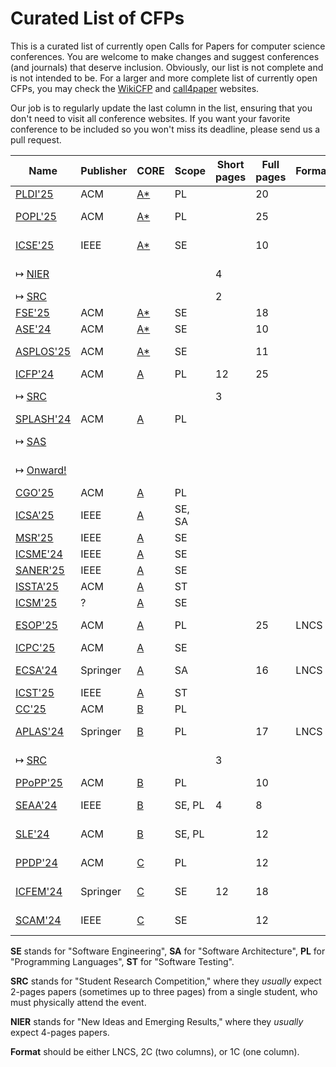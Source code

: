 # Curated List of CFPs

This is a curated list of currently open Calls for Papers for computer
science conferences. You are welcome to make changes and suggest conferences
(and journals) that deserve inclusion. Obviously, our list is not complete
and is not intended to be. For a larger and more complete list of
currently open CFPs,
you may check the [WikiCFP](http://www.wikicfp.com/cfp/) and
[call4paper](https://www.call4paper.com/) websites.

Our job is to regularly update the last column in the list, ensuring that
you don't need to visit all conference websites. If you want your favorite
conference to be included so you won't miss its deadline,
please send us a pull request.

| Name | Publisher | CORE | Scope | Short pages | Full pages | Format | CFP |
| --- | --- | --- | --- | --- | --- | --- | --- |
| [PLDI'25](https://conf.researchr.org/series/pldi) | ACM | [A*](https://portal.core.edu.au/conf-ranks/84/) | PL | | 20 | | ? |
| [POPL'25](https://conf.researchr.org/home/POPL-2025) | ACM | [A*](https://portal.core.edu.au/conf-ranks/82/)   | PL | | 25 | | 11-Jul |
| [ICSE'25](https://conf.researchr.org/home/icse-2025) | IEEE | [A*](https://portal.core.edu.au/conf-ranks/1209/) | SE | | 10 | | 2-Aug |
| ↦ [NIER](https://conf.researchr.org/track/icse-2025/icse-2025-nier) | | | | 4 | | | 10-Oct |
| ↦ [SRC](https://conf.researchr.org/track/icse-2025/icse-2025-SRC) | | | | 2 | | | ? |
| [FSE'25](https://conf.researchr.org/home/fse-2025) | ACM | [A*](https://portal.core.edu.au/conf-ranks/52/) | SE | | 18 | | ? |
| [ASE'24](https://conf.researchr.org/home/ase-2024)                                  | ACM       | [A*](https://portal.core.edu.au/conf-ranks/279/)  | SE     |             | 10         |        | 7-Jun  |
| [ASPLOS'25](https://www.asplos-conference.org/asplos-2025-call-for-papers/)         | ACM       | [A*](https://portal.core.edu.au/conf-ranks/147/)  | SE     |             | 11         |        | 24-Jun |
| [ICFP'24](https://icfp24.sigplan.org/)                                              | ACM       | [A](https://portal.core.edu.au/conf-ranks/1037/)  | PL     | 12          | 25         |        | closed |
| ↦ [SRC](https://icfp24.sigplan.org/track/icfp-2024-student-research-competition)    |           |                                                   |        | 3           |            |        | 23-May |
| [SPLASH'24](https://2024.splashcon.org/)                                            | ACM       | [A](https://portal.core.edu.au/conf-ranks/18/)    | PL     |             |            |        | closed |
| ↦ [SAS](https://2024.splashcon.org/home/sas-2024)                                   |           |                                                   |        |             |            |        | 5-May  |
| ↦ [Onward!](https://2024.splashcon.org/track/splash-2024-Onward-Essays)             |           |                                                   |        |             |            |        | 25-Apr |
| [CGO'25](https://conf.researchr.org/series/cgo)                                     | ACM       | [A](https://portal.core.edu.au/conf-ranks/1362/)  | PL     |             |            |        | ?      |
| [ICSA'25](https://conf.researchr.org/home/icsa-2024)                                | IEEE      | [A](https://portal.core.edu.au/conf-ranks/791/)   | SE, SA |             |            |        | ?      |
| [MSR'25](https://www.msrconf.org/)                                                  | IEEE      | [A](https://portal.core.edu.au/conf-ranks/711/)   | SE     |             |            |        | ?      |
| [ICSME'24](https://conf.researchr.org/home/icsme-2024)                              | IEEE      | [A](https://portal.core.edu.au/conf-ranks/676/)   | SE     |             |            |        | ?      |
| [SANER'25](https://conf.researchr.org/series/saner)                                 | IEEE      | [A](https://portal.core.edu.au/conf-ranks/2280/)  | SE     |             |            |        | ?      |
| [ISSTA'25](https://conf.researchr.org/home/issta-2025)                              | ACM       | [A](https://portal.core.edu.au/conf-ranks/1412/)  | ST     |             |            |        | ?      |
| [ICSM'25](https://waset.org/software-maintenance-conference-in-july-2024-in-london) | ?         | [A](https://portal.core.edu.au/conf-ranks/676/)   | SE     |             |            |        | ?      |
| [ESOP'25](https://etaps.org/2025/conferences/esop/)                                 | ACM       | [A](https://portal.core.edu.au/conf-ranks/514/)   | PL     |             | 25         | LNCS   | 30-May |
| [ICPC'25](https://conf.researchr.org/home/icpc-2024)                                | ACM       | [A](https://portal.core.edu.au/conf-ranks/1181/)  | SE     |             |            |        | ?      |
| [ECSA'24](https://conf.researchr.org/home/ecsa-2024)                                | Springer  | [A](https://portal.core.edu.au/conf-ranks/2165/)  | SA     |             | 16         | LNCS   | 18-Apr |
| [ICST'25](https://conf.researchr.org/series/icst)                                   | IEEE      | [A](https://portal.core.edu.au/conf-ranks/1221/)  | ST     |             |            |        | ?      |
| [CC'25](https://conf.researchr.org/series/CC)                                       | ACM       | [B](https://portal.core.edu.au/conf-ranks/936/)   | PL     |             |            |        | ?      |
| [APLAS'24](https://conf.researchr.org/home/aplas-2024/)                             | Springer  | [B](https://portal.core.edu.au/conf-ranks/171/)   | PL     |             | 17         | LNCS   | 24-May |
| ↦ [SRC](https://conf.researchr.org/track/aplas-2024/src-and-posters)                |           |                                                   |        | 3           |            |        | 19-Jul |
| [PPoPP'25](https://conf.researchr.org/home/ppopp-2024)                              | ACM       | [B](https://portal.core.edu.au/conf-ranks/1691/)  | PL     |             | 10         |        | ?      |
| [SEAA'24](https://dsd-seaa.com/seaa2024/)                                           | IEEE      | [B](https://portal.core.edu.au/conf-ranks/464/)   | SE, PL | 4           | 8          |        | 5-May  |
| [SLE'24](http://www.sleconf.org/2024/)                                              | ACM       | [B](https://portal.core.edu.au/conf-ranks/1215/)  | SE, PL |             | 12         |        | 14-Jun |
| [PPDP'24](https://ppdp2024.github.io/)                                              | ACM       | [C](https://portal.core.edu.au/conf-ranks/1176/)  | PL     |             | 12         |        | 13-May |
| [ICFEM'24](https://icfem2024.info/)                                                 | Springer  | [C](https://portal.core.edu.au/conf-ranks/1031/)  | SE     | 12          | 18         |        | 24-Jun |
| [SCAM'24](https://conf.researchr.org/home/scam-2024)                                | IEEE      | [C](https://portal.core.edu.au/conf-ranks/718/)   | SE     |             | 12         |        | 21-Jun |

**SE** stands for "Software Engineering",
**SA** for "Software Architecture",
**PL** for "Programming Languages",
**ST** for "Software Testing".

**SRC** stands for "Student Research Competition," where they _usually_ expect
2-pages papers (sometimes up to three pages)
from a single student, who must physically attend the event.

**NIER** stands for "New Ideas and Emerging Results," where
they _usually_ expect 4-pages papers.

**Format** should be either LNCS, 2C (two columns), or 1C (one column).
